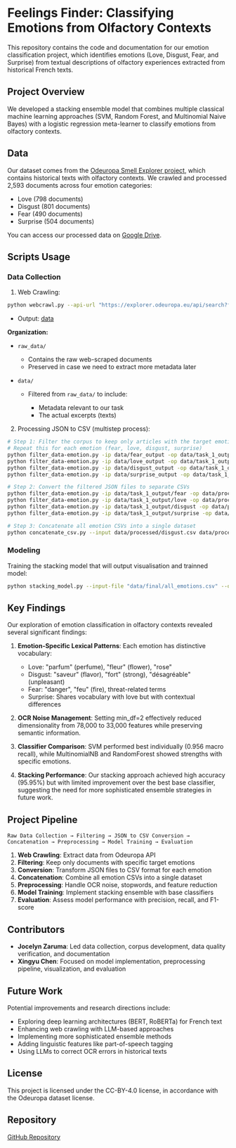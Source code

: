 # Feelings Finder: Classifying Emotions from Olfactory Contexts

This repository contains the code and documentation for our emotion classification project, which identifies emotions (Love, Disgust, Fear, and Surprise) from textual descriptions of olfactory experiences extracted from historical French texts.

## Project Overview

We developed a stacking ensemble model that combines multiple classical machine learning approaches (SVM, Random Forest, and Multinomial Naive Bayes) with a logistic regression meta-learner to classify emotions from olfactory contexts.


## Data

Our dataset comes from the [Odeuropa Smell Explorer project](https://explorer.odeuropa.eu/smells), which contains historical texts with olfactory contexts. We crawled and processed 2,593 documents across four emotion categories:
- Love (798 documents)
- Disgust (801 documents)
- Fear (490 documents)
- Surprise (504 documents)

You can access our processed data on [Google Drive](https://drive.google.com/drive/folders/1KXq1Ulc01vNQN3bL8O-58WdWGYS39En4).

## Scripts Usage

### Data Collection

1. Web Crawling:
```bash
python webcrawl.py --api-url "https://explorer.odeuropa.eu/api/search?filter_emotion=http://data.odeuropa.eu/vocabulary/plutchik/disgust&filter_language=fr&hl=en&page={page}&sort=&type=smells" --start-page 1 --end-page 50 --output-folder "data/disgust_output"
```
   - Output: [data](https://drive.google.com/drive/folders/1KXq1Ulc01vNQN3bL8O-58WdWGYS39En4)

   **Organization:**
   - `raw_data/`
     - Contains the raw web-scraped documents
     - Preserved in case we need to extract more metadata later

   - `data/`
     - Filtered from `raw_data/` to include:

       - Metadata relevant to our task
       - The actual excerpts (texts)


2. Processing JSON to CSV (multistep process):

```bash
# Step 1: Filter the corpus to keep only articles with the target emotion
# Repeat this for each emotion (fear, love, disgust, surprise)
python filter_data-emotion.py -ip data/fear_output -op data/task_1_output -e fear -t filter_corpus
python filter_data-emotion.py -ip data/love_output -op data/task_1_output -e love -t filter_corpus
python filter_data-emotion.py -ip data/disgust_output -op data/task_1_output -e disgust -t filter_corpus
python filter_data-emotion.py -ip data/surprise_output -op data/task_1_output -e surprise -t filter_corpus

# Step 2: Convert the filtered JSON files to separate CSVs
python filter_data-emotion.py -ip data/task_1_output/fear -op data/processed -e fear -t json_to_csv
python filter_data-emotion.py -ip data/task_1_output/love -op data/processed -e love -t json_to_csv
python filter_data-emotion.py -ip data/task_1_output/disgust -op data/processed -e disgust -t json_to_csv
python filter_data-emotion.py -ip data/task_1_output/surprise -op data/processed -e surprise -t json_to_csv

# Step 3: Concatenate all emotion CSVs into a single dataset
python concatenate_csv.py --input data/processed/disgust.csv data/processed/love.csv data/processed/fear.csv data/processed/surprise.csv --output data/final/all_emotions.csv
```

### Modeling

Training the stacking model that will output visualisation and trainned model:
```bash
python stacking_model.py --input-file "data/final/all_emotions.csv" --output-model "models/stacking_ensemble.pkl"
```

## Key Findings

Our exploration of emotion classification in olfactory contexts revealed several significant findings:

1. **Emotion-Specific Lexical Patterns**: Each emotion has distinctive vocabulary:
   - Love: "parfum" (perfume), "fleur" (flower), "rose"
   - Disgust: "saveur" (flavor), "fort" (strong), "désagréable" (unpleasant)
   - Fear: "danger", "feu" (fire), threat-related terms
   - Surprise: Shares vocabulary with love but with contextual differences

2. **OCR Noise Management**: Setting min_df=2 effectively reduced dimensionality from 78,000 to 33,000 features while preserving semantic information.

3. **Classifier Comparison**: SVM performed best individually (0.956 macro recall), while MultinomialNB and RandomForest showed strengths with specific emotions.

4. **Stacking Performance**: Our stacking approach achieved high accuracy (95.95%) but with limited improvement over the best base classifier, suggesting the need for more sophisticated ensemble strategies in future work.

## Project Pipeline

```
Raw Data Collection → Filtering → JSON to CSV Conversion → Concatenation → Preprocessing → Model Training → Evaluation
```

1. **Web Crawling**: Extract data from Odeuropa API
2. **Filtering**: Keep only documents with specific target emotions
3. **Conversion**: Transform JSON files to CSV format for each emotion
4. **Concatenation**: Combine all emotion CSVs into a single dataset
5. **Preprocessing**: Handle OCR noise, stopwords, and feature reduction
6. **Model Training**: Implement stacking ensemble with base classifiers
7. **Evaluation**: Assess model performance with precision, recall, and F1-score

## Contributors

- **Jocelyn Zaruma**: Led data collection, corpus development, data quality verification, and documentation
- **Xingyu Chen**: Focused on model implementation, preprocessing pipeline, visualization, and evaluation

## Future Work

Potential improvements and research directions include:
- Exploring deep learning architectures (BERT, RoBERTa) for French text
- Enhancing web crawling with LLM-based approaches
- Implementing more sophisticated ensemble methods
- Adding linguistic features like part-of-speech tagging
- Using LLMs to correct OCR errors in historical texts

## License

This project is licensed under the CC-BY-4.0 license, in accordance with the Odeuropa dataset license.

## Repository

[GitHub Repository](https://github.com/Yixian-ch/smell_emotion_classifier)